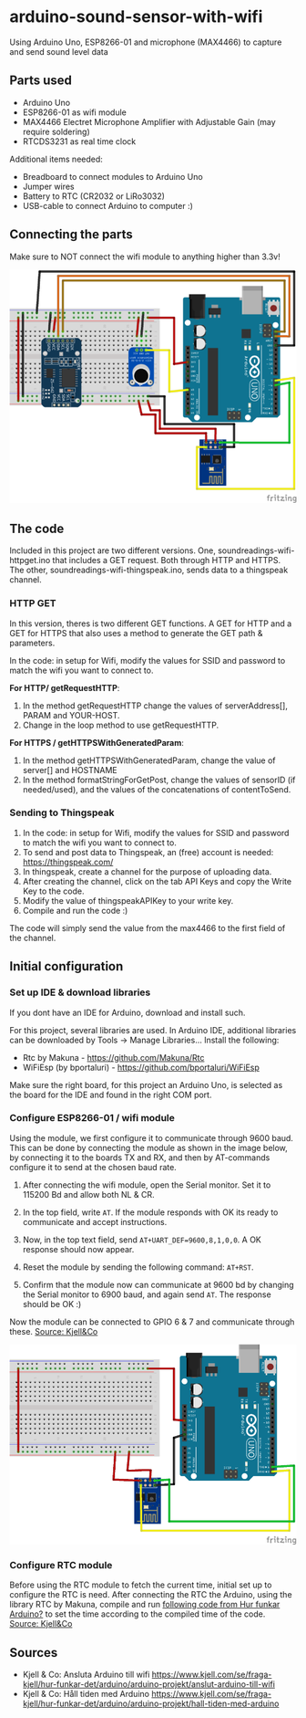 # arduino-sound-sensor-with-wifi
Using Arduino Uno, ESP8266-01 and microphone (MAX4466) to capture and send sound level data

## Parts used
* Arduino Uno
* ESP8266-01 as wifi module
* MAX4466 Electret Microphone Amplifier with Adjustable Gain (may require soldering)
* RTCDS3231 as real time clock

Additional items needed:
* Breadboard to connect modules to Arduino Uno
* Jumper wires 
* Battery to RTC (CR2032 or LiRo3032)
* USB-cable to connect Arduino to computer :)

## Connecting the parts 
Make sure to NOT connect the wifi module to anything higher than 3.3v!

![](https://github.com/knappologi/arduino-sound-sensor-with-wifi/blob/master/fritzsketchwifiunortcmax4466_smaller.png)

## The code
Included in this project are two different versions.
One, soundreadings-wifi-httpget.ino that includes a GET request. Both through HTTP and HTTPS. The other, soundreadings-wifi-thingspeak.ino, sends data to a thingspeak channel.

### HTTP GET
In this version, theres is two different GET functions. A GET for HTTP and a GET for HTTPS that also uses a method to generate the GET path & parameters. 

In the code: in setup for Wifi, modify the values for SSID and password to match the wifi you want to connect to.

**For HTTP/ getRequestHTTP**:
1. In the method getRequestHTTP change the values of serverAddress[], PARAM and YOUR-HOST. 
1. Change in the loop method to use getRequestHTTP.

**For HTTPS / getHTTPSWithGeneratedParam**:
1. In the method getHTTPSWithGeneratedParam, change the value of server[] and HOSTNAME
1. In the method formatStringForGetPost, change the values of sensorID (if needed/used), and the values of the concatenations of contentToSend. 


### Sending to Thingspeak
1. In the code: in setup for Wifi, modify the values for SSID and password to match the wifi you want to connect to.
1. To send and post data to Thingspeak, an (free) account is needed: https://thingspeak.com/
1. In thingspeak, create a channel for the purpose of uploading data. 
1. After creating the channel, click on the tab API Keys and copy the Write Key to the code. 
1. Modify the value of thingspeakAPIKey to your write key.
1. Compile and run the code :)

The code will simply send the value from the max4466 to the first field of the channel.


## Initial configuration

### Set up IDE & download libraries
If you dont have an IDE for Arduino, download and install such. 

For this project, several libraries are used. In Arduino IDE, additional libraries can be downloaded by Tools -> Manage Libraries...
Install the following:
* Rtc by Makuna - https://github.com/Makuna/Rtc
* WiFiEsp (by bportaluri) - https://github.com/bportaluri/WiFiEsp

Make sure the right board, for this project an Arduino Uno, is selected as the board for the IDE and found in the right COM port. 


### Configure ESP8266-01 / wifi module
Using the module, we first configure it to communicate through 9600 baud.
This can be done by connecting the module as shown in the image below, by connecting it to the boards TX and RX, and then by AT-commands configure it to send at the chosen baud rate.

1. After connecting the wifi module, open the Serial monitor. Set it to 115200 Bd and allow both NL & CR.

1. In the top field, write `AT`. If the module responds with OK its ready to communicate and accept instructions.

1. Now, in the top text field, send `AT+UART_DEF=9600,8,1,0,0`. A OK response should now appear. 

1. Reset the module by sending the following command: `AT+RST`.

1. Confirm that the module now can communicate at 9600 bd by changing the Serial monitor to 6900 baud, and again send `AT`. The response should be OK :)

Now the module can be connected to GPIO 6 & 7 and communicate through these. [Source: Kjell&Co](https://www.kjell.com/se/fraga-kjell/hur-funkar-det/arduino/arduino-projekt/anslut-arduino-till-wifi)

![](https://github.com/knappologi/arduino-sound-sensor-with-wifi/blob/master/fritzsketch-setup-esp8266-01_smaller.png)



### Configure RTC module
Before using the RTC module to fetch the current time, initial set up to configure the RTC is need.
After connecting the RTC the Arduino, using the library RTC by Makuna, compile and run [following code from Hur funkar Arduino?](https://github.com/kjellcompany/Arduino_701/blob/master/RtcOledSetTime/RtcOledSetTime.ino) to set the time according to the compiled time of the code.
 [Source: Kjell&Co](https://www.kjell.com/se/fraga-kjell/hur-funkar-det/arduino/arduino-projekt/hall-tiden-med-arduino)



## Sources
* Kjell & Co: Ansluta Arduino till wifi https://www.kjell.com/se/fraga-kjell/hur-funkar-det/arduino/arduino-projekt/anslut-arduino-till-wifi
* Kjell & Co: Håll tiden med Arduino https://www.kjell.com/se/fraga-kjell/hur-funkar-det/arduino/arduino-projekt/hall-tiden-med-arduino

